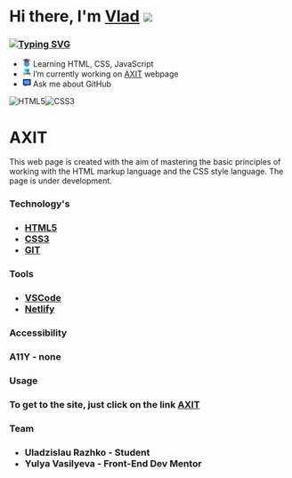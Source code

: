 <h1>Hi there, I'm <a href="https://github.com/Dreezar" target="_blank">Vlad</a> 
<img src="https://github.com/blackcater/blackcater/raw/main/images/Hi.gif" height="32"/></h1>
<h3><a href="https://git.io/typing-svg"><img src="https://readme-typing-svg.herokuapp.com?font=Fira+Code&pause=1000&color=FFFC00&width=435&lines=%3CTeachMeSkills%2F%3E+student+2022-2023" alt="Typing SVG" /></a></h3>
<ul>
<li><img src="./images/readme-icons/learning.svg" height="15"> Learning HTML, CSS, JavaScript</li>
<li><img src="./images/readme-icons/working.svg" height="15"> I’m currently working on <a href="https://magnificent-truffle-02e42f.netlify.app/" target="_blank">AXIT</a> webpage</li>
<li><img src="./images/readme-icons/comment.svg" height="15"> Ask me about GitHub</li>
</ul>

![HTML5](https://img.shields.io/badge/html5-%23E34F26.svg?style=for-the-badge&logo=html5&logoColor=white)![CSS3](https://img.shields.io/badge/css3-%231572B6.svg?style=for-the-badge&logo=css3&logoColor=white)

<h1>AXIT</h1>

<p>This web page is created with the aim of mastering the basic principles of working with the HTML markup language and the CSS style language. The page is under development.</p>

<h3>Technology's<h3>
<ul>
<li><a href="https://html5.org/" target="_blank">HTML5</a></li>
<li><a href="https://www.w3.org/Style/CSS/Overview.en.html" target="_blank">CSS3</a></li>
<li><a href="https://git-scm.com/" target="_blank">GIT</a></li>
</ul>

<h3>Tools<h3>
<ul>
<li><a href="https://code.visualstudio.com/" target="_blank">VSCode</a></li>
<li><a href="https://www.netlify.com/" target="_blank">Netlify</a></li>
</ul>

<h3>Accessibility<h3>
<p>A11Y - none</p>

<h3>Usage<h3>
<p>To get to the site, just click on the link <a href="https://magnificent-truffle-02e42f.netlify.app/" target="_blank">AXIT</a></p>

<h3>Team<h3>
<ul>
<li>Uladzislau Razhko - Student </li>
<li>Yulya Vasilyeva - Front-End Dev Mentor</li>
</ul>